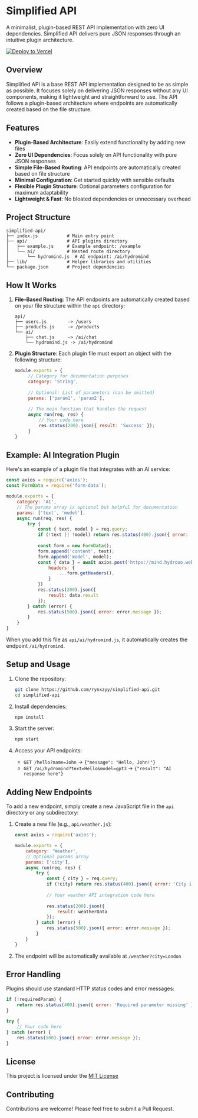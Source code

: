 # Simplified API

A minimalist, plugin-based REST API implementation with zero UI dependencies. Simplified API delivers pure JSON responses through an intuitive plugin architecture.

[![Deploy to Vercel](https://vercel.com/button)](https://vercel.com/import/project?template=https://github.com/rynxzyy/Simplified-Api)

## Overview

Simplified API is a base REST API implementation designed to be as simple as possible. It focuses solely on delivering JSON responses without any UI components, making it lightweight and straightforward to use. The API follows a plugin-based architecture where endpoints are automatically created based on the file structure.

## Features

- **Plugin-Based Architecture**: Easily extend functionality by adding new files
- **Zero UI Dependencies**: Focus solely on API functionality with pure JSON responses
- **Simple File-Based Routing**: API endpoints are automatically created based on file structure
- **Minimal Configuration**: Get started quickly with sensible defaults
- **Flexible Plugin Structure**: Optional parameters configuration for maximum adaptability
- **Lightweight & Fast**: No bloated dependencies or unnecessary overhead

## Project Structure

```
simplified-api/
├── index.js           # Main entry point
├── api/               # API plugins directory
│   ├── example.js     # Example endpoint: /example
│   └── ai/            # Nested route directory
│       └── hydromind.js  # AI endpoint: /ai/hydromind
├── lib/               # Helper libraries and utilities
└── package.json       # Project dependencies
```

## How It Works

1. **File-Based Routing**: 
   The API endpoints are automatically created based on your file structure within the `api` directory:

   ```
   api/
   ├── users.js        -> /users
   ├── products.js     -> /products
   └── ai/
       ├── chat.js     -> /ai/chat
       └── hydromind.js -> /ai/hydromind
   ```

2. **Plugin Structure**:
   Each plugin file must export an object with the following structure:

   ```javascript
   module.exports = {
        // Category for documentation purposes
        category: 'String',
        
        // Optional: List of parameters (can be omitted)
        params: ['param1', 'param2'],
        
        // The main function that handles the request
        async run(req, res) {
            // Your code here
            res.status(200).json({ result: 'Success' });
        }
   }
   ```

## Example: AI Integration Plugin

Here's an example of a plugin file that integrates with an AI service:

```javascript
const axios = require('axios');
const FormData = require('form-data');

module.exports = {
    category: 'AI',
    // The params array is optional but helpful for documentation
    params: ['text', 'model'],
    async run(req, res) {
        try {
            const { text, model } = req.query;
            if (!text || !model) return res.status(400).json({ error: 'Text and Model is required' });
            
            const form = new FormData();
            form.append('content', text);
            form.append('model', model);
            const { data } = await axios.post('https://mind.hydrooo.web.id/v1/chat/', form, {
                headers: {
                    ...form.getHeaders(),
                }
            })
            res.status(200).json({
                result: data.result
            });
        } catch (error) {
            res.status(500).json({ error: error.message });
        }
    }
}
```

When you add this file as `api/ai/hydromind.js`, it automatically creates the endpoint `/ai/hydromind`.

## Setup and Usage

1. Clone the repository:
   ```bash
   git clone https://github.com/rynxzyy/simplified-api.git
   cd simplified-api
   ```

2. Install dependencies:
   ```bash
   npm install
   ```

3. Start the server:
   ```bash
   npm start
   ```

4. Access your API endpoints:
   - `GET /hello?name=John` -> `{"message": "Hello, John!"}`
   - `GET /ai/hydromind?text=Hello&model=gpt3` -> `{"result": "AI response here"}`

## Adding New Endpoints

To add a new endpoint, simply create a new JavaScript file in the `api` directory or any subdirectory:

1. Create a new file (e.g., `api/weather.js`):
   ```javascript
   const axios = require('axios');

   module.exports = {
       category: 'Weather',
       // Optional params array
       params: ['city'],
       async run(req, res) {
           try {
               const { city } = req.query;
               if (!city) return res.status(400).json({ error: 'City is required' });
               
               // Your weather API integration code here
               
               res.status(200).json({
                   result: weatherData
               });
           } catch (error) {
               res.status(500).json({ error: error.message });
           }
       }
   }
   ```

2. The endpoint will be automatically available at `/weather?city=London`

## Error Handling

Plugins should use standard HTTP status codes and error messages:

```javascript
if (!requiredParam) {
    return res.status(400).json({ error: 'Required parameter missing' });
}

try {
    // Your code here
} catch (error) {
    res.status(500).json({ error: error.message });
}
```

## License

This project is licensed under the [MIT License](LICENSE)

## Contributing

Contributions are welcome! Please feel free to submit a Pull Request.
